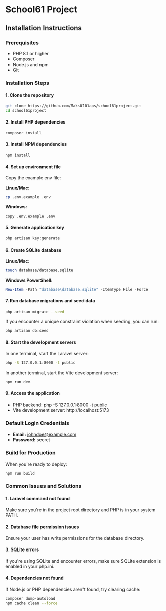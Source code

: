 # School61 Project

## Installation Instructions

### Prerequisites
- PHP 8.1 or higher
- Composer
- Node.js and npm
- Git

### Installation Steps

#### 1. Clone the repository
```bash
git clone https://github.com/Maks0101aps/school61project.git
cd school61project
```

#### 2. Install PHP dependencies
```bash
composer install
```

#### 3. Install NPM dependencies
```bash
npm install
```

#### 4. Set up environment file
Copy the example env file:

**Linux/Mac:**
```bash
cp .env.example .env
```

**Windows:**
```bash
copy .env.example .env
```

#### 5. Generate application key
```bash
php artisan key:generate
```

#### 6. Create SQLite database

**Linux/Mac:**
```bash
touch database/database.sqlite
```

**Windows PowerShell:**
```powershell
New-Item -Path "database\database.sqlite" -ItemType File -Force
```

#### 7. Run database migrations and seed data
```bash
php artisan migrate --seed
```

If you encounter a unique constraint violation when seeding, you can run:
```bash
php artisan db:seed
```

#### 8. Start the development servers

In one terminal, start the Laravel server:
```bash
php -S 127.0.0.1:8000 -t public
```

In another terminal, start the Vite development server:
```bash
npm run dev
```

#### 9. Access the application
- PHP backend: php -S 127.0.0.1:8000 -t public
- Vite development server: http://localhost:5173

### Default Login Credentials
- **Email:** johndoe@example.com
- **Password:** secret

### Build for Production
When you're ready to deploy:
```bash
npm run build
```

### Common Issues and Solutions

#### 1. Laravel command not found
Make sure you're in the project root directory and PHP is in your system PATH.

#### 2. Database file permission issues
Ensure your user has write permissions for the database directory.

#### 3. SQLite errors
If you're using SQLite and encounter errors, make sure SQLite extension is enabled in your php.ini.

#### 4. Dependencies not found
If Node.js or PHP dependencies aren't found, try clearing cache:
```bash
composer dump-autoload
npm cache clean --force
```


